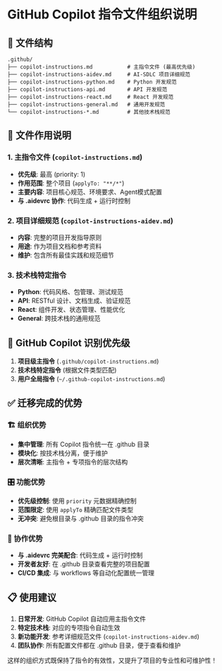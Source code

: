 # GitHub Copilot 指令文件组织说明

## 📁 文件结构

```
.github/
├── copilot-instructions.md           # 主指令文件 (最高优先级)
├── copilot-instructions-aidev.md     # AI-SDLC 项目详细规范
├── copilot-instructions-python.md    # Python 开发规范
├── copilot-instructions-api.md       # API 开发规范
├── copilot-instructions-react.md     # React 开发规范
├── copilot-instructions-general.md   # 通用开发规范
└── copilot-instructions-*.md         # 其他技术栈规范
```

## 🎯 文件作用说明

### 1. **主指令文件** (`copilot-instructions.md`)
- **优先级**: 最高 (priority: 1)
- **作用范围**: 整个项目 (`applyTo: "**/*"`)
- **主要内容**: 项目核心规范、环境要求、Agent模式配置
- **与 .aidevrc 协作**: 代码生成 + 运行时控制

### 2. **项目详细规范** (`copilot-instructions-aidev.md`)
- **内容**: 完整的项目开发指导原则
- **用途**: 作为项目文档和参考资料
- **维护**: 包含所有最佳实践和规范细节

### 3. **技术栈特定指令**
- **Python**: 代码风格、包管理、测试规范
- **API**: RESTful 设计、文档生成、验证规范
- **React**: 组件开发、状态管理、性能优化
- **General**: 跨技术栈的通用规范

## 🔄 GitHub Copilot 识别优先级

1. **项目级主指令** (`.github/copilot-instructions.md`)
2. **技术栈特定指令** (根据文件类型匹配)
3. **用户全局指令** (`~/.github-copilot-instructions.md`)

## ✅ 迁移完成的优势

### 🏗️ 组织优势
- **集中管理**: 所有 Copilot 指令统一在 .github 目录
- **模块化**: 按技术栈分离，便于维护
- **层次清晰**: 主指令 + 专项指令的层次结构

### 🎛️ 功能优势  
- **优先级控制**: 使用 `priority` 元数据精确控制
- **范围限定**: 使用 `applyTo` 精确匹配文件类型
- **无冲突**: 避免根目录与 .github 目录的指令冲突

### 🤝 协作优势
- **与 .aidevrc 完美配合**: 代码生成 + 运行时控制
- **开发者友好**: 在 .github 目录查看完整的项目配置
- **CI/CD 集成**: 与 workflows 等自动化配置统一管理

## 📋 使用建议

1. **日常开发**: GitHub Copilot 自动应用主指令文件
2. **特定技术栈**: 对应的专项指令自动生效
3. **新功能开发**: 参考详细规范文件 (`copilot-instructions-aidev.md`)
4. **团队协作**: 所有配置文件都在 .github 目录，便于查看和维护

这样的组织方式既保持了指令的有效性，又提升了项目的专业性和可维护性！
